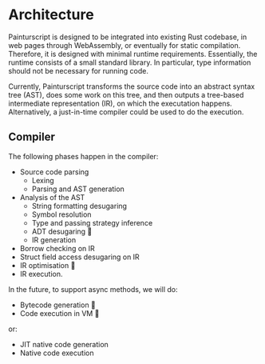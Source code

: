 # Architecture

Painturscript is designed to be integrated into existing Rust codebase, in web pages through WebAssembly, or eventually for static compilation. Therefore, it is designed with minimal runtime requirements. Essentially, the runtime consists of a small standard library. In particular, type information should not be necessary for running code.

Currently, Painturscript transforms the source code into an abstract syntax tree (AST), does some work on this tree, and then outputs a tree-based intermediate representation (IR), on which the executation happens. Alternatively, a just-in-time compiler could be used to do the execution.

## Compiler

The following phases happen in the compiler:

- Source code parsing
  - Lexing
  - Parsing and AST generation
- Analysis of the AST
  - String formatting desugaring
  - Symbol resolution
  - Type and passing strategy inference
  - ADT desugaring 🚧
  - IR generation
- Borrow checking on IR
- Struct field access desugaring on IR
- IR optimisation 🚧
- IR execution.

In the future, to support async methods, we will do:
- Bytecode generation 🚧
- Code execution in VM 🚧

or:
- JIT native code generation
- Native code execution